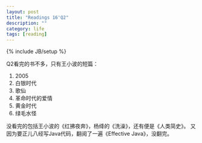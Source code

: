 ```yaml
---
layout: post
title: "Readings 16'Q2"
description: ""
category: life
tags: [reading]
---
```

{% include JB/setup %}

Q2看完的书不多，只有王小波的短篇：

1. 2005
2. 白银时代
3. 歌仙
4. 革命时代的爱情
5. 黄金时代
6. 绿毛水怪

没看完的包括王小波的《红拂夜奔》，杨绛的《洗澡》，还有便是《人类简史》。
又因为要正儿八经写Java代码，翻阅了一遍《Effective Java》，没翻完。
